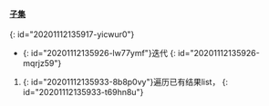 #### [子集](https://leetcode-cn.com/problems/subsets/)
{: id="20201112135917-yicwur0"}

* {: id="20201112135926-lw77ymf"}迭代
{: id="20201112135926-mqrjz59"}

1. {: id="20201112135933-8b8p0vy"}遍历已有结果list，
{: id="20201112135933-t69hn8u"}
